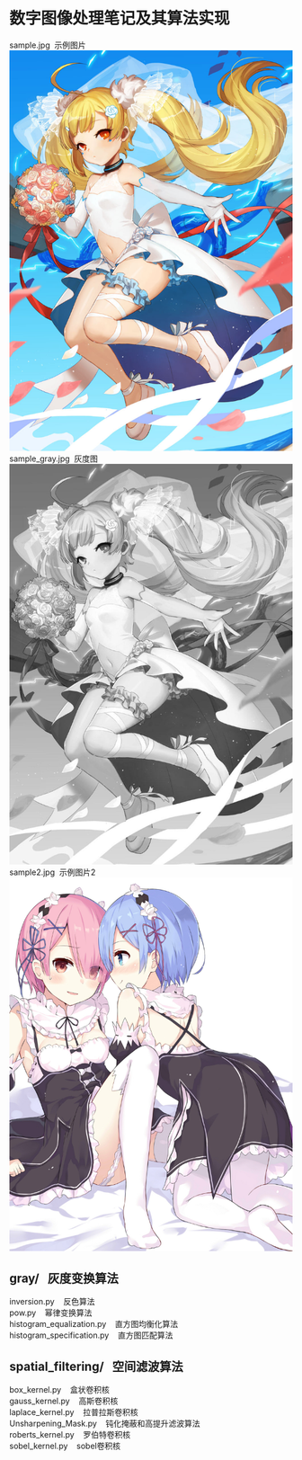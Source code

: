 # 数字图像处理笔记及其算法实现

sample.jpg &nbsp;示例图片 <br>
![示例图片](https://github.com/chinoll/digital_image_processing/raw/master/sample.jpg)
sample_gray.jpg &nbsp;灰度图 <br>
![灰度图](https://github.com/chinoll/digital_image_processing/raw/master/sample_gray.jpg)
sample2.jpg &nbsp;示例图片2 <br>
![示例图片2](https://github.com/chinoll/digital_image_processing/raw/master/sample2.jpg)

## gray/ &nbsp;&nbsp;灰度变换算法

inversion.py &nbsp;&nbsp; 反色算法 <br>
pow.py &nbsp;&nbsp; 幂律变换算法 <br>
histogram_equalization.py &nbsp;&nbsp; 直方图均衡化算法 <br>
histogram_specification.py &nbsp;&nbsp; 直方图匹配算法 <br>

## spatial_filtering/ &nbsp;&nbsp;空间滤波算法
box_kernel.py &nbsp;&nbsp; 盒状卷积核 <br>
gauss_kernel.py &nbsp;&nbsp; 高斯卷积核 <br>
laplace_kernel.py &nbsp;&nbsp; 拉普拉斯卷积核 <br>
Unsharpening_Mask.py &nbsp;&nbsp; 钝化掩蔽和高提升滤波算法 <br>
roberts_kernel.py &nbsp;&nbsp; 罗伯特卷积核 <br>
sobel_kernel.py &nbsp;&nbsp; sobel卷积核 <br>